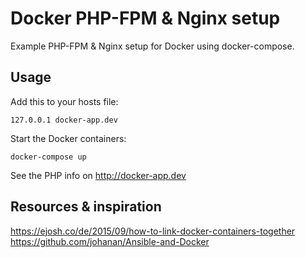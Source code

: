 Docker PHP-FPM & Nginx setup
============================
Example PHP-FPM & Nginx setup for Docker using docker-compose.

Usage
----
Add this to your hosts file:

    127.0.0.1 docker-app.dev

Start the Docker containers:

    docker-compose up

See the PHP info on http://docker-app.dev

Resources & inspiration
-----------------------
https://ejosh.co/de/2015/09/how-to-link-docker-containers-together
https://github.com/johanan/Ansible-and-Docker
